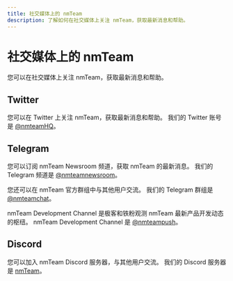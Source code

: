 ```yaml
---
title: 社交媒体上的 nmTeam
description: 了解如何在社交媒体上关注 nmTeam，获取最新消息和帮助。
---
```


# 社交媒体上的 nmTeam
您可以在社交媒体上关注 nmTeam，获取最新消息和帮助。

## Twitter
您可以在 Twitter 上关注 nmTeam，获取最新消息和帮助。
我们的 Twitter 账号是 [@nmteamHQ](https://twitter.com/nmnmfun)。

## Telegram
您可以订阅 nmTeam Newsroom 频道，获取 nmTeam 的最新消息。
我们的 Telegram 频道是 [@nmteamnewsroom](https://t.me/nmteamnewsroom)。

您还可以在 nmTeam 官方群组中与其他用户交流。
我们的 Telegram 群组是 [@nmteamchat](https://t.me/nmteamchat)。

nmTeam Development Channel 是极客和铁粉观测 nmTeam 最新产品开发动态的枢纽。
nmTeam Development Channel 是 [@nmteampush](https://t.me/nmteampush)。

## Discord
您可以加入 nmTeam Discord 服务器，与其他用户交流。
我们的 Discord 服务器是 [nmTeam](https://discord.gg/kRegqfMx)。
